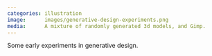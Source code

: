 ```yaml
---
categories: illustration
image:      images/generative-design-experiments.png
media:      A mixture of randomly generated 3d models, and Gimp.
---
```

Some early experiments in generative design.
